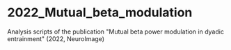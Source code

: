 # 2022_Mutual_beta_modulation
Analysis scripts of the publication "Mutual beta power modulation in dyadic entrainment" (2022, NeuroImage)
